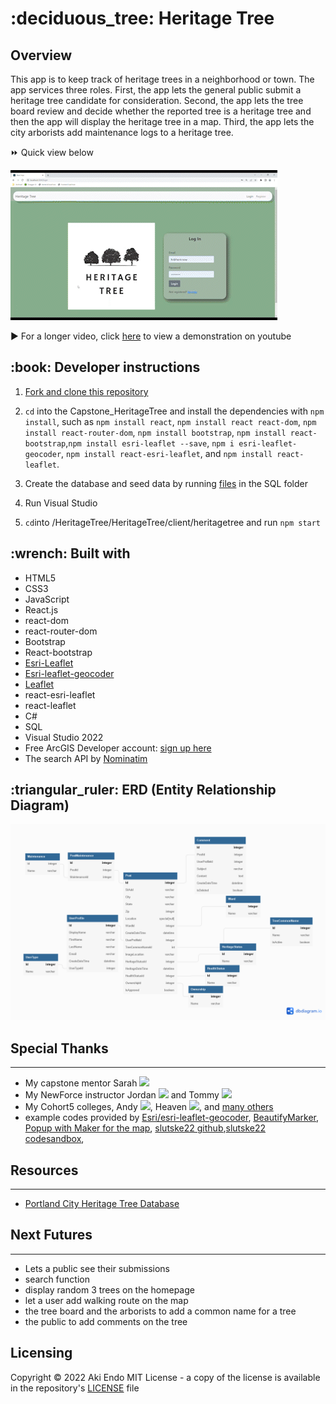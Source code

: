 <h1> :deciduous_tree: Heritage Tree </h1>

## Overview
This app is to keep track of heritage trees in a neighborhood or town.  The app services three roles. First, the app lets the general public submit a heritage tree candidate for consideration.  Second, the app lets the tree board review and decide whether the reported tree is a heritage tree and then the app will display the heritage tree in a map.  Third, the app lets the city arborists add maintenance logs to a heritage tree.  


:fast_forward: Quick view below

![Main](https://github.com/mtgoat/Capstone_HeritageTree/blob/main/GitHubDemov2.gif)

:arrow_forward: For a longer video, click [here](https://youtu.be/c7a0HabwyIM) to view a demonstration on youtube

<h2>:book: Developer instructions </h2>

1. [Fork and clone this repository](https://docs.github.com/en/get-started/quickstart/fork-a-repo)

2. `cd` into the Capstone_HeritageTree and install the dependencies with `npm install`, such as `npm install react`, `npm install react react-dom`, `npm install react-router-dom`, `npm install bootstrap`, `npm install react-bootstrap`,`npm install esri-leaflet --save`, `npm i esri-leaflet-geocoder`, `npm install react-esri-leaflet`, and `npm install react-leaflet`.

3. Create the database and seed data by running [files](https://github.com/mtgoat/Capstone_HeritageTree/tree/main/SQL) in the SQL folder 


4. Run Visual Studio

5. `cd`into /HeritageTree/HeritageTree/client/heritagetree and run `npm start`
 

<h2>:wrench: Built with </h2>

- HTML5
- CSS3
- JavaScript
- React.js
- react-dom
- react-router-dom
- Bootstrap
- React-bootstrap
- [Esri-Leaflet](https://esri.github.io/esri-leaflet/)
- [Esri-leaflet-geocoder](https://github.com/Esri/esri-leaflet-geocoder)
- [Leaflet](https://leafletjs.com/)
- react-esri-leaflet
- react-leaflet
- C#
- SQL
- Visual Studio 2022
- Free ArcGIS Developer account: [sign up here](https://developers.arcgis.com/sign-up/)
- The search API by [Nominatim](https://nominatim.org/release-docs/latest/api/Search/, 'more information')

<h2>:triangular_ruler: ERD (Entity Relationship Diagram) </h2>

![ERD Pictures](https://github.com/mtgoat/Capstone_HeritageTree/blob/main/HeritageTreeERD.png)


## Special Thanks
---
- My capstone mentor Sarah [![](https://github.com/sarahebrooks12.png?size=50?shape=circle)](https://github.com/sarahebrooks12)
- My NewForce instructor Jordan  [![](https://github.com/jordan-castelloe.png?size=50)](https://github.com/jordan-castelloe) and Tommy [![](https://github.com/Tommy-Spurlock.png?size=50)](https://github.com/Tommy-Spurlock) 
- My Cohort5 colleges, Andy [![](https://github.com/andy-birt.png?size=50)](https://github.com/andy-birt), Heaven [![](https://github.com/heavenburdette1988.png?size=50)](https://github.com/heavenburdette1988), and [many others](http://newforce-recent-grads.co/) 
- example codes provided by [Esri/esri-leaflet-geocoder](https://github.com/Esri/esri-leaflet-geocoder), [BeautifyMarker](https://github.com/masajid390/BeautifyMarker), [Popup with Maker for the map](https://react-leaflet.js.org/docs/example-popup-marker/), [slutske22 github](https://github.com/slutske22/react-esri-leaflet),[slutske22 codesandbox](https://codesandbox.io/s/github/slutske22/react-esri-leaflet/tree/master/examples/js?file=/src/App.js), 

## Resources 
---
- [Portland City Heritage Tree Database](https://pdx.maps.arcgis.com/apps/webappviewer/index.html?id=3f9c3e9018bb4ee890b4a66595d75027)


## Next Futures
---
- Lets a public see their submissions 
- search function
- display random 3 trees on the homepage
- let a user add walking route on the map 
- the tree board and the arborists to add a common name for a tree
- the public to add comments on the tree

## Licensing 
Copyright :copyright: 2022 Aki Endo 
MIT License - a copy of the license is available in the repository's [LICENSE](https://github.com/mtgoat/Capstone_HeritageTree/blob/main/LICENSE) file 

